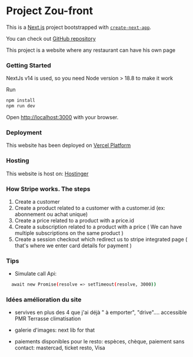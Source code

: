 # Project Zou-front

This is a [Next.js](https://nextjs.org/) project bootstrapped with [`create-next-app`](https://github.com/vercel/next.js/tree/canary/packages/create-next-app).

You can check out [GitHub repository](https://github.com/NicolasDutour/Zou-front)

This project is a website where any restaurant can have his own page

### Getting Started

NextJs v14 is used, so you need Node version > 18.8 to make it work

Run

```bash
npm install
npm run dev
```

Open [http://localhost:3000](http://localhost:3000) with your browser.

### Deployment

This website has been deployed on [Vercel Platform](https://vercel.com)

### Hosting

This website is host on: [Hostinger](https://www.hostinger.fr/)

### How Stripe works. The steps
1. Create a customer
2. Create a product related to a customer with a customer.id (ex: abonnement ou achat unique)
3. Create a price related to a product with a price.id
4. Create a subscription related to a product with a price ( We can have multiple subscriptions on the same product )
5. Create a session checkout which redirect us to stripe integrated page ( that's where we enter card details for payment )

### Tips
- Simulate call Api:
```bash
  await new Promise(resolve => setTimeout(resolve, 3000))
```

### Idées amélioration du site
- servives en plus des 4 que j'ai déjà " à emporter", "drive"....
  accessible PMR
  Terrasse
  climatisation

- galerie d'images: next lib for that

- paiements disponibles pour le resto: espèces, chèque, paiement sans contact: mastercad, ticket resto, Visa